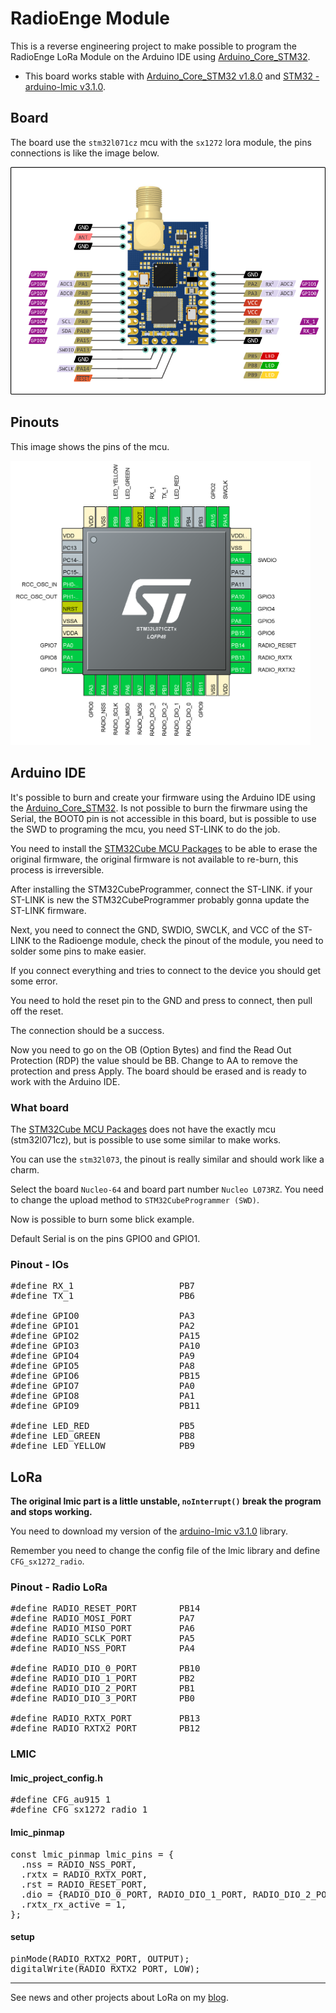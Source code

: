 # RadioEnge Module

This is a reverse engineering project to make possible to program the RadioEnge LoRa Module on the Arduino IDE using [Arduino_Core_STM32](https://github.com/stm32duino/Arduino_Core_STM32).

* This board works stable with [Arduino_Core_STM32 v1.8.0](https://github.com/stm32duino/Arduino_Core_STM32/releases) and [STM32 - arduino-lmic v3.1.0](https://github.com/ricaun/arduino-lmic).

## Board

The board use the `stm32l071cz` mcu with the `sx1272` lora module, the pins connections is like the image below.

<img src="assets/radioenge.png" alt="chip" width="640px">

## Pinouts 

This image shows the pins of the mcu.

<img src="assets/radioenge-chip.png" alt="chip" width="480px">

## Arduino IDE

It's possible to burn and create your firmware using the Arduino IDE using the [Arduino_Core_STM32](https://github.com/stm32duino/Arduino_Core_STM32). Is not possible to burn the firwmare using the Serial, the BOOT0 pin is not accessible in this board, but is possible to use the SWD to programing the mcu, you need ST-LINK to do the job.

You need to install the [STM32Cube MCU Packages](https://www.st.com/en/embedded-software/stm32cube-mcu-packages.html) to be able to erase the original firmware, the original firmware is not available to re-burn, this process is irreversible.

After installing the STM32CubeProgrammer, connect the ST-LINK. if your ST-LINK is new the STM32CubeProgrammer probably gonna update the ST-LINK firmware.

Next, you need to connect the GND, SWDIO, SWCLK, and VCC of the ST-LINK to the Radioenge module, check the pinout of the module, you need to solder some pins to make easier. 

If you connect everything and tries to connect to the device you should get some error.

You need to hold the reset pin to the GND and press to connect, then pull off the reset.

The connection should be a success.

Now you need to go on the OB (Option Bytes) and find the Read Out Protection (RDP) the value should be BB. Change to AA to remove the protection and press Apply. The board should be erased and is ready to work with the Arduino IDE.

### What board

The [STM32Cube MCU Packages](https://www.st.com/en/embedded-software/stm32cube-mcu-packages.html) does not have the exactly mcu (stm32l071cz), but is possible to use some similar to make works.

You can use the `stm32l073`, the pinout is really similar and should work like a charm.

Select the board `Nucleo-64` and board part number `Nucleo L073RZ`. You need to change the upload method to 
`STM32CubeProgrammer (SWD)`.

Now is possible to burn some blick example. 

Default Serial is on the pins GPIO0 and GPIO1.

### Pinout - IOs

<pre>
#define RX_1	                PB7
#define TX_1	                PB6

#define GPIO0	                PA3
#define GPIO1	                PA2
#define GPIO2	                PA15
#define GPIO3	                PA10
#define GPIO4	                PA9
#define GPIO5	                PA8
#define GPIO6	                PB15
#define GPIO7	                PA0
#define GPIO8	                PA1
#define GPIO9	                PB11

#define LED_RED                 PB5
#define LED_GREEN               PB8
#define LED_YELLOW              PB9
</pre>

## LoRa

<b>The original lmic part is a little unstable, `noInterrupt()` break the program and stops working.</b>

You need to download my version of the [arduino-lmic v3.1.0](https://github.com/ricaun/arduino-lmic) library.

Remember you need to change the config file of the lmic library and define `CFG_sx1272_radio`.

### Pinout - Radio LoRa

<pre>
#define RADIO_RESET_PORT        PB14
#define RADIO_MOSI_PORT         PA7
#define RADIO_MISO_PORT         PA6
#define RADIO_SCLK_PORT         PA5
#define RADIO_NSS_PORT          PA4

#define RADIO_DIO_0_PORT        PB10
#define RADIO_DIO_1_PORT        PB2
#define RADIO_DIO_2_PORT        PB1
#define RADIO_DIO_3_PORT        PB0

#define RADIO_RXTX_PORT         PB13
#define RADIO_RXTX2_PORT        PB12
</pre>

### LMIC

#### lmic_project_config.h

<pre>
#define CFG_au915 1
#define CFG_sx1272_radio 1
</pre>

#### lmic_pinmap
<pre>
const lmic_pinmap lmic_pins = {
  .nss = RADIO_NSS_PORT,
  .rxtx = RADIO_RXTX_PORT,
  .rst = RADIO_RESET_PORT,
  .dio = {RADIO_DIO_0_PORT, RADIO_DIO_1_PORT, RADIO_DIO_2_PORT},
  .rxtx_rx_active = 1,
};
</pre>

#### setup

<pre>
pinMode(RADIO_RXTX2_PORT, OUTPUT);
digitalWrite(RADIO_RXTX2_PORT, LOW);
</pre>

----

See news and other projects about LoRa on my [blog](http://loranow.com).
